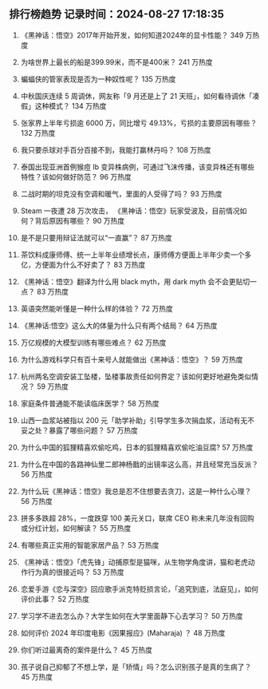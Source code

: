 
## 排行榜趋势 记录时间：2024-08-27 17:18:35
  
  1. 《黑神话：悟空》2017年开始开发，如何知道2024年的显卡性能？ 349 万热度
    
  2. 为啥世界上最长的船是399.99米，而不是400米？ 241 万热度
    
  3. 蝙蝠侠的管家表现是否为一种奴性呢？ 135 万热度
    
  4. 中秋国庆连续 5 周调休，网友称「9 月还是上了 21 天班」，如何看待调休「凑假」这种模式？ 134 万热度
    
  5. 张家界上半年亏损逾 6000 万，同比增亏 49.13%，亏损的主要原因有哪些？ 132 万热度
    
  6. 我只要杀球对手百分百接不到，我能打赢林丹吗？ 108 万热度
    
  7. 泰国出现亚洲首例猴痘 Ib 变异株病例，可通过飞沫传播，该变异株还有哪些特性？该如何做好防范？ 96 万热度
    
  8. 二战时期的坦克没有空调和暖气，里面的人受得了吗？ 93 万热度
    
  9. Steam 一夜遭 28 万次攻击， 《黑神话：悟空》玩家受波及，目前情况如何？背后原因有哪些？ 90 万热度
    
  10. 是不是只要用辩证法就可以“一直赢”？ 87 万热度
    
  11. 茶饮料成康师傅、统一上半年业绩增长点，康师傅方便面上半年少卖一个多亿，方便面为什么不好卖了？ 83 万热度
    
  12. 《黑神话：悟空》翻译为什么用 black myth，用 dark myth 会不会更贴切一点？ 83 万热度
    
  13. 英语突然能听懂是一种什么样的体验？ 72 万热度
    
  14. 《黑神话:悟空》这么大的体量为什么只有两个结局？ 64 万热度
    
  15. 万亿规模的大模型训练有哪些难点？ 62 万热度
    
  16. 为什么游戏科学只有百十来号人就能做出《黑神话：悟空》？ 59 万热度
    
  17. 杭州两名空调安装工坠楼，坠楼事故责任如何界定？该如何更好地避免类似情况？ 59 万热度
    
  18. 家庭条件普通能不能读临床医学？ 58 万热度
    
  19. 山西一血浆站被指以 200 元「助学补助」引导学生多次捐血浆，活动有无不妥之处？暴露了哪些问题？ 57 万热度
    
  20. 为什么中国的狐狸精喜欢偷吃鸡，日本的狐狸精喜欢偷吃油豆腐? 57 万热度
    
  21. 为什么在中国的各路神仙里二郎神杨戬的出镜率这么高，并且经常充当反派？ 56 万热度
    
  22. 为什么玩《黑神话：悟空》我总是忍不住想要去贪刀，这是一种什么心理？ 56 万热度
    
  23. 拼多多跌超 28%，一度跌穿 100 美元关口，联席 CEO 称未来几年没有回购或分红计划，如何解读？ 55 万热度
    
  24. 有哪些真正实用的智能家居产品？ 53 万热度
    
  25. 《黑神话：悟空》「虎先锋」动捕原型是猫咪，从生物学角度讲，猫和老虎动作行为真的很接近吗？ 53 万热度
    
  26. 恋爱手游《恋与深空》回应歌手派克特贬损言论，「追究到底，法庭见」，如何评价此事？ 52 万热度
    
  27. 学习学不进去怎么办？大学生如何在大学里面静下心去学习？ 50 万热度
    
  28. 如何评价 2024 年印度电影《因果报应》(Maharaja) ？ 48 万热度
    
  29. 你们听过最离奇的案件是什么？ 45 万热度
    
  30. 孩子说自己抑郁了不想上学，是「矫情」吗？怎么识别孩子是真的生病了？ 45 万热度
    